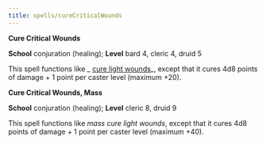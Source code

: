 ```yaml
---
title: spells/cureCriticalWounds
---
```

 **Cure Critical Wounds**

**School** conjuration (healing); **Level** bard 4, cleric 4, druid 5

This spell functions like _ [cure light wounds](cureLightWounds#_cure-light-wounds)_, except that it cures 4d8 points of damage + 1 point per caster level (maximum +20).

**Cure Critical Wounds, Mass**

**School** conjuration (healing); **Level** cleric 8, druid 9

This spell functions like _mass cure light wounds_, except that it cures 4d8 points of damage + 1 point per caster level (maximum +40).

